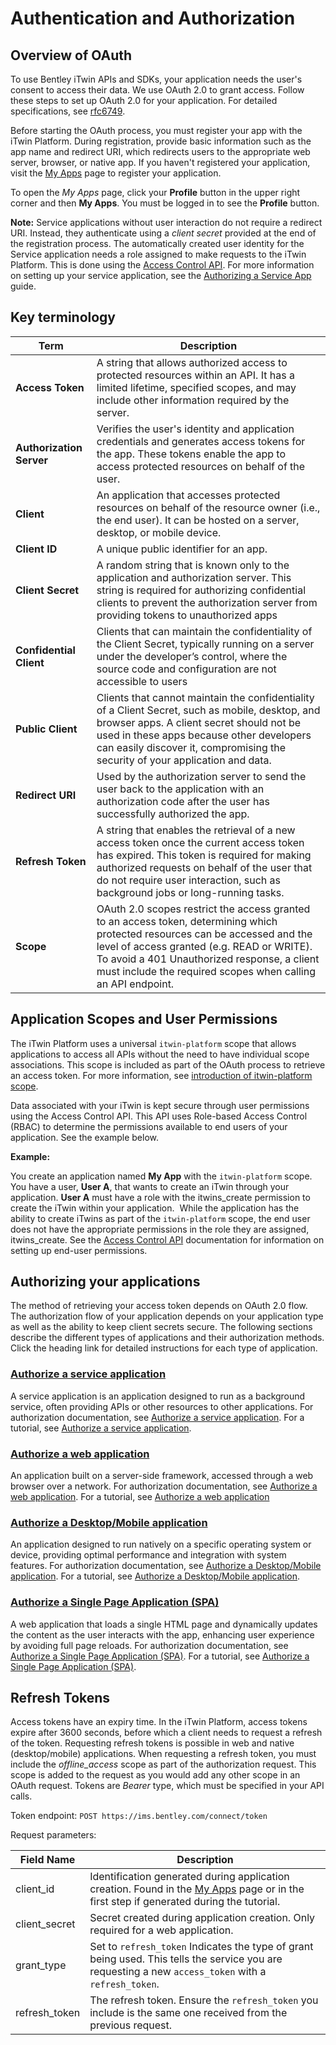 <!-- Copyright (c) Bentley Systems, Incorporated. All rights reserved.            -->
<!-- See LICENSE in the project root for license terms and full copyright notice. -->

# Authentication and Authorization

## Overview of OAuth

To use Bentley iTwin APIs and SDKs, your application needs the user's consent to access their data. We use OAuth 2.0 to grant access. Follow these steps to set up OAuth 2.0 for your application. For detailed specifications, see [rfc6749](https://tools.ietf.org/html/rfc6749).

Before starting the OAuth process, you must register your app with the iTwin Platform. During registration, provide basic information such as the app name and redirect URI, which redirects users to the appropriate web server, browser, or native app. If you haven't registered your application, visit the [My Apps](https://developer.bentley.com/register) page to register your application.

To open the _My Apps_ page, click your **Profile** button in the upper right corner and then **My Apps**. You must be logged in to see the **Profile** button.

**Note:** Service applications without user interaction do not require a redirect URI. Instead, they authenticate using a _client secret_ provided at the end of the registration process. The automatically created user identity for the Service application needs a role assigned to make requests to the iTwin Platform. This is done using the [Access Control API](https://developer.bentley.com/apis/access-control/). For more information on setting up your service application, see the [Authorizing a Service App](https://developer.bentley.com/tutorials/authorize-service/) guide.

## Key terminology

| **Term**                 | **Description**                                                                                                                                                                                                                                                                            |
| ------------------------ | ------------------------------------------------------------------------------------------------------------------------------------------------------------------------------------------------------------------------------------------------------------------------------------------ |
| **Access Token**         | A string that allows authorized access to protected resources within an API. It has a limited lifetime, specified scopes, and may include other information required by the server.                                                                                                        |
| **Authorization Server** | Verifies the user's identity and application credentials and generates access tokens for the app. These tokens enable the app to access protected resources on behalf of the user.                                                                                                         |
| **Client**               | An application that accesses protected resources on behalf of the resource owner (i.e., the end user). It can be hosted on a server, desktop, or mobile device.                                                                                                                            |
| **Client ID**            | A unique public identifier for an app.                                                                                                                                                                                                                                                     |
| **Client Secret**        | A random string that is known only to the application and authorization server. This string is required for authorizing confidential clients to prevent the authorization server from providing tokens to unauthorized apps                                                                |
| **Confidential Client**  | Clients that can maintain the confidentiality of the Client Secret, typically running on a server under the developer’s control, where the source code and configuration are not accessible to users                                                                                       |
| **Public Client**        | Clients that cannot maintain the confidentiality of a Client Secret, such as mobile, desktop, and browser apps. A client secret should not be used in these apps because other developers can easily discover it, compromising the security of your application and data.                  |
| **Redirect URI**         | Used by the authorization server to send the user back to the application with an authorization code after the user has successfully authorized the app.                                                                                                                                   |
| **Refresh Token**        | A string that enables the retrieval of a new access token once the current access token has expired. This token is required for making authorized requests on behalf of the user that do not require user interaction, such as background jobs or long-running tasks.                      |
| **Scope**                | OAuth 2.0 scopes restrict the access granted to an access token, determining which protected resources can be accessed and the level of access granted (e.g. READ or WRITE). To avoid a 401 Unauthorized response, a client must include the required scopes when calling an API endpoint. |

## Application Scopes and User Permissions

The iTwin Platform uses a universal `itwin-platform` scope that allows applications to access all APIs without the need to have individual scope associations. This scope is included as part of the OAuth process to retrieve an access token. For more information, see [introduction of itwin-platform scope](https://developer.bentley.com/itwin-platform-scope-introduction/).

Data associated with your iTwin is kept secure through user permissions using the Access Control API. This API uses Role-based Access Control (RBAC) to determine the permissions available to end users of your application. See the example below.

**Example:**

You create an application named **My App** with the `itwin-platform` scope. You have a user, **User A**, that wants to create an iTwin through your application. **User A** must have a role with the itwins_create permission to create the iTwin within your application.  While the application has the ability to create iTwins as part of the `itwin-platform` scope, the end user does not have the appropriate permissions in the role they are assigned, itwins\_create. See the [Access Control API](https://developer.bentley.com/apis/access-control/) documentation for information on setting up end-user permissions.

## Authorizing your applications

The method of retrieving your access token depends on OAuth 2.0 flow. The authorization flow of your application depends on your application type as well as the ability to keep client secrets secure. The following sections describe the different types of applications and their authorization methods. Click the heading link for detailed instructions for each type of application.

### [Authorize a service application](https://developer.bentley.com/tutorials/authorize-service/)

A service application is an application designed to run as a background service, often providing APIs or other resources to other applications. For authorization documentation, see [Authorize a service application](https://developer.bentley.com/tutorials/authorize-service/). For a tutorial, see [Authorize a service application](https://developer.bentley.com/uiservices/authorize-application/).

### [Authorize a web application](https://developer.bentley.com/tutorials/authorize-webapp/)

An application built on a server-side framework, accessed through a web browser over a network. For authorization documentation, see [Authorize a web application](https://developer.bentley.com/tutorials/authorize-webapp/). For a tutorial, see [Authorize a web application](https://developer.bentley.com/tutorials/authorize-webapp/)

### [Authorize a Desktop/Mobile application](https://developer.bentley.com/tutorials/authorize-native/)

An application designed to run natively on a specific operating system or device, providing optimal performance and integration with system features. For authorization documentation, see [Authorize a Desktop/Mobile application](https://developer.bentley.com/tutorials/authorize-native/). For a tutorial, see [Authorize a Desktop/Mobile application](https://developer.bentley.com/tutorials/authorize-native/).

### [Authorize a Single Page Application (SPA)](https://developer.bentley.com/tutorials/authorize-spa/)

A web application that loads a single HTML page and dynamically updates the content as the user interacts with the app, enhancing user experience by avoiding full page reloads. For authorization documentation, see [Authorize a Single Page Application (SPA)](https://developer.bentley.com/tutorials/authorize-spa/). For a tutorial, see [Authorize a Single Page Application (SPA)](https://developer.bentley.com/libraries/authorize-spa/).

## Refresh Tokens

Access tokens have an expiry time. In the iTwin Platform, access tokens expire after 3600 seconds, before which a client needs to request a refresh of the token. Requesting refresh tokens is possible in web and native (desktop/mobile) applications. When requesting a refresh token, you must include the _offline\_access_ scope as part of the authorization request. This scope is added to the request as you would add any other scope in an OAuth request. Tokens are _Bearer_ type, which must be specified in your API calls.

Token endpoint: `POST https://ims.bentley.com/connect/token`

Request parameters:

| Field Name    | Description                                                                                                                                           |
| ------------- | ----------------------------------------------------------------------------------------------------------------------------------------------------- |
| client_id     | Identification generated during application creation. Found in the [My Apps](/my-apps) page or in the first step if generated during the tutorial.    |
| client_secret | Secret created during application creation. Only required for a web application.                                                                                                          |
| grant_type    | Set to `refresh_token` Indicates the type of grant being used. This tells the service you are requesting a new `access_token` with a `refresh_token`. |
| refresh_token | The refresh token. Ensure the `refresh_token` you include is the same one received from the previous request. |
